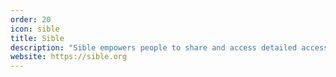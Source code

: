 ```yaml
---
order: 20
icon: sible
title: Sible
description: "Sible empowers people to share and access detailed accessibility information."
website: https://sible.org
---
```

